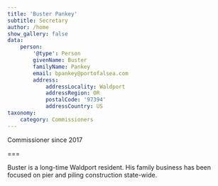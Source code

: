 ```yaml
---
title: 'Buster Pankey'
subtitle: Secretary
author: /home
show_gallery: false
data:
    person:
        '@type': Person
        givenName: Buster
        familyName: Pankey
        email: bpankey@portofalsea.com
        address:
            addressLocality: Waldport
            addressRegion: OR
            postalCode: '97394'
            addressCountry: US
taxonomy:
    category: Commissioners
---
```



Commissioner since 2017

===

Buster is a long-time Waldport resident. His family business has been focused on pier and piling construction state-wide.
